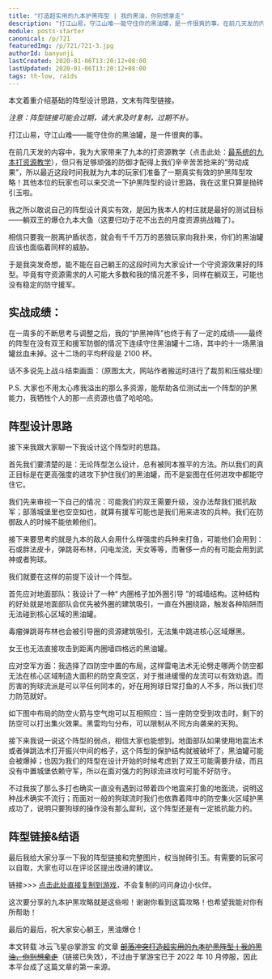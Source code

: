 ```yaml
---
title: "打造超实用的九本护黑阵型 | 我的黑油，你别想拿走"
description: "打江山易，守江山难——能守住你的黑油罐，是一件很爽的事。在前几天发的内容中，我为大家带来了九本的打资源教学，但只有足够顽强的防御才配得上我们辛辛苦苦抢来的“劳动成果”，所以最近这段时间我就为九本的玩家们准备了一期真实有效的护黑阵型攻略！"
module: posts-starter
canonical: /p/721
featuredImg: /p/721/721-3.jpg
authorId: banyunji
lastCreated: 2020-01-06T13:20:12+08:00
lastUpdated: 2020-01-06T13:20:12+08:00
tags: th-low, raids
---
```


本文着重介绍基础的阵型设计思路，文末有阵型链接。

*注意：阵型链接可能会过期，请大家及时复制，过期不补。*

打江山易，守江山难——能守住你的黑油罐，是一件很爽的事。

在前几天发的内容中，我为大家带来了九本的打资源教学（点击此处：[最系统的九本打资源教学](/p/696)），但只有足够顽强的防御才配得上我们辛辛苦苦抢来的“劳动成果”，所以最近这段时间我就为九本的玩家们准备了一期真实有效的护黑阵型攻略！其他本位的玩家也可以来交流一下护黑阵型的设计思路，我在这里只算是抛砖引玉啦。

我之所以敢说自己的阵型设计真实有效，是因为我本人的村庄就是最好的测试目标——躺双王的爆仓九本大鱼（这要归功于花不出去的月度资源挑战箱了）。

<Pic src="/p/721/721-1.jpg" width="228" height="139" alt="资源爆满示意图" :lazyLoading="false" />

相信只要我一脱离护盾状态，就会有千千万万的恶狼玩家向我扑来，你们的黑油罐应该也面临着同样的威胁。

于是我突发奇想，能不能在自己躺王的这段时间为大家设计一个守资源效果好的阵型。毕竟有守资源需求的人可能大多数和我的情况差不多，同样在躺双王，可能也没有稳定的防守援军。

## 实战成绩：

在一周多的不断思考与调整之后，我的“护黑神阵”也终于有了一定的成绩——最终的阵型在没有双王和援军防御的情况下连续守住黑油罐十二场，其中的十一场黑油罐丝血未掉。这十二场的平均杯段是 2100 杯。

话不多说先上战斗结束画面：（原图太大，网站作者搬运时进行了裁剪和压缩处理）

<Pic src="/p/721/721-2.jpg" width="806" height="1480" alt="防守效果" maxWidth="600px" />

P.S. 大家也不用太心疼我溢出的那么多资源，能帮助各位测试出一个阵型的护黑能力，我牺牲个人的那一点资源也值了哈哈哈。

## 阵型设计思路

接下来我跟大家聊一下我设计这个阵型时的思路。

首先我们要清楚的是：无论阵型怎么设计，总有被同本推平的方法。所以我们的真正目标是在更高强度的进攻下护住我们的黑油罐，而不是妄图在任何进攻中都能守住它。

我们先来审视一下自己的情况：可能我们的双王需要升级，没办法帮我们抵抗敌军；部落城堡里也空空如也，就算有援军可能也是我们用来进攻的兵种。我们在防御敌人的时候不能依赖他们。

接下来要思考的就是九本的敌人会用什么样强度的兵种来打鱼，可能他们会用到：石或胖法皮卡，弹跳哥布林，闪电龙流，天女等等，而奢侈一点的有可能会用到武神或者狗球。

我们就要在这样的前提下设计一个阵型。

首先应对地面部队：我设计了一种“ 内圈格子加外圈引导 ”的城墙结构。这种结构的好处就是地面部队会优先被外圈的建筑吸引，一直在外圈绕路，触发各种陷阱而无法碰到核心区域的黑油罐。

<Pic src="/p/721/721-3.jpg" width="650" height="496" alt="地面部队路线分析(1)" />

毒瘤弹跳哥布林也会被引导圈的资源建筑吸引，无法集中跳进核心区域爆黑。

<Pic src="/p/721/721-4.jpg" width="662" height="492" alt="地面部队路线分析(2)" />

女王也无法直接攻击到距离内圈墙四格远的黑油罐。

<Pic src="/p/721/721-5.jpg" width="406" height="290" alt="" />

应对空军方面：我选择了四防空中置的布局，这样雷电法术无论劈走哪两个防空都无法在核心区域制造大面积的防空真空区，对于推进缓慢的龙流可以有效劝退。而厉害的狗球流派是可以平任何同本的，好在用狗球日常打鱼的人不多，所以我们尽力防范就好。

如下图中布局的防空火箭与空气炮可以互相照应：当一座防空受到攻击时，剩下的防空可以打出集火效果。黑雷均匀分布，可以限制从不同方向袭来的天狗。

<Pic src="/p/721/721-6.jpg" width="711" height="436" alt="女王打不到黑油罐" />

接下来我说一说这个阵型的弱点，相信大家也能想到。地面部队如果使用地震法术或者弹跳法术打开振兴中间的格子，这个阵型的保护结构就被破坏了，黑油罐可能会被爆掉；也因为我们的阵型在设计开始的时候考虑到了双王可能需要升级，而且没有中置城堡依赖守军，所以在面对强力的狗球流进攻时可能不好防守。

不过我挨了那么多打也确实一直没有遇到过带着四个地震来打鱼的地面流，说明这种战术确实不流行；而面对一般的狗球流时我们也依靠着阵中的防空集火区域护黑成功了，说明只要狗球的操作没有那么犀利，这个阵型还是有一定抵抗能力的。

## 阵型链接&结语

最后我给大家分享一下我的阵型链接和完整图片，权当抛砖引玉。有需要的玩家可以自取，大家也可以在评论区提出改进的建议。

链接>>> [点击此处直接复制到游戏](https://link.clashofclans.com/cn?action=OpenLayout&id=TH9%3AHV%3AAAAABgAAAAHKT9zMoXcf_1CUtpXMvKGR)，不会复制的问问身边小伙伴。

<Pic src="/p/721/721-7.jpg" width="874" height="648" alt="阵型弱点分析" />

这次要分享的九本护黑攻略就是这些啦！谢谢你看到这篇攻略！也希望我能对你有所帮助！

最后的最后，祝大家安心躺王，黑油爆仓！

<PostCopyright>
本文转载 冰云飞星@掌游宝 的文章 <a href="https://www.zhangyoubao.com/blzz/news/3305720235564448938" target="_blank" rel="nofollow noopener noreferrer"><s>部落冲突打造超实用的九本护黑阵型丨我的黑油，你别想拿走</s></a>（链接已失效），不过由于掌游宝已于 2022 年 10 月停服，因此本平台成了这篇文章的第一来源。
</PostCopyright>